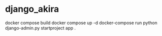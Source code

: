 # django_akira

docker compose build 
docker compose up -d
docker-compose run python django-admin.py startproject app .
